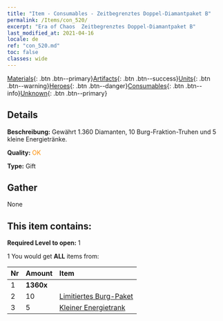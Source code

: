 ```yaml
---
title: "Item - Consumables - Zeitbegrenztes Doppel-Diamantpaket B"
permalink: /Items/con_520/
excerpt: "Era of Chaos  Zeitbegrenztes Doppel-Diamantpaket B"
last_modified_at: 2021-04-16
locale: de
ref: "con_520.md"
toc: false
classes: wide
---
```

 [Materials](/de/Items/){: .btn .btn--primary}[Artifacts](/de/Items/Artifacts/){: .btn .btn--success}[Units](/de/Items/Units/){: .btn .btn--warning}[Heroes](/de/Items/Heroes/){: .btn .btn--danger}[Consumables](/de/Items/Consumables/){: .btn .btn--info}[Unknown](/de/Items/Unknown/){: .btn .btn--primary}

## Details
 **Beschreibung:** Gewährt 1.360 Diamanten, 10 Burg-Fraktion-Truhen und 5 kleine Energietränke.

 **Quality:** <span style="color: #FF8C00">OK</span>

 **Type:** Gift

## Gather

  None

## This item contains:

 **Required Level to open:** 1

 1 You would get **ALL** items  from:

  | Nr | Amount |     Item    |
  |:---|:-------|:------------|
  | 1 |  **1360x** | <i class="fas fa-gem"/> |  | 
  | 2 | 10 | [Limitiertes Burg-Paket](/de/Items/con_2103/) |  | 
  | 3 | 5 | [Kleiner Energietrank](/de/Items/con_704/) |  | 
